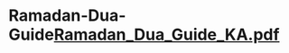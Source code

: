 # Ramadan-Dua-Guide[Ramadan_Dua_Guide_KA.pdf](https://github.com/user-attachments/files/19037754/Ramadan_Dua_Guide_KA.pdf)
